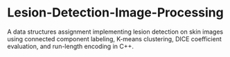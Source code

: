 # Lesion-Detection-Image-Processing
A data structures assignment implementing lesion detection on skin images using connected component labeling, K-means clustering, DICE coefficient evaluation, and run-length encoding in C++.
